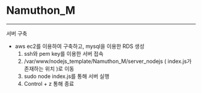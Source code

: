 # Namuthon_M
--------------
서버 구축
- aws ec2를 이용하여 구축하고, mysql을 이용한 RDS 생성
  1. ssh와 pem key를 이용한 서버 접속
  2. /var/www/nodejs_template/Namuthon_M/server_nodejs ( index.js가 존재하는 위치 )로 이동
  3. sudo node index.js를 통해 서버 실행
  4. Control + z 통해 종료





